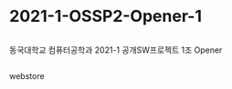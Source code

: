 # 2021-1-OSSP2-Opener-1
동국대학교 컴퓨터공학과 2021-1 공개SW프로젝트 1조 Opener

webstore


<!DOCTYPE html>

<html>

<head>
         <meta charset="utf-8">
         <title>firebase web</title> 
         <style media="screen">
                  body{                     
                  display: flex;
                  min-height: 100vh;
                  width: 100%; 
                  pading: 0;
                  margin: 0;
                  algin-items: center;
                  justify-content: center;
                  flex-direction: column;
                  }
                           
                  #uploader {
                  -webkit-appearance: none;
                  appearance: none;
                  width: 50%;
                  margin-bottom: 10px;
                  }
         </style>
</head>

<body>

<progress value="0" max="100" id="uploader">0%</progress>
<input type="file" value="upload" id"fileButton" />

<script
src="https://www.gstatic.com/firebasejs/8.5.0/firebase-analytics.js"></xcript>
<script>
         //initialize firebase
         var config = {
         apiKey: "AIzaSyBFpJ_jHiLPpl4HZckHefuj4_XJxSQTvlg",
         authDomain: "opensw-opener.firebaseapp.com",
         databaseURL: "https://opensw-opener-default-rtdb.firebaseio.com",
         storageBucket: "opensw-opener.appspot.com",
         };
         firebase.initializeApp(config)
         
         // get elements
         var uploader = document.getElementById('uploader');
         var fileButton = document.getElementById('filebutton');
         
         // listen for file selection
         fileButton.addEventListener('chane', function(e) {
         //get file
         var file = e.target.files[0];
         
         //create a storage ref
         var storageRef = firebase.storage().ref('welvi/' + file.name);
         
         //upload file
         var task = storageRef.put(file);
         
         //update progress bar
         task.on('state_changed',
                  
                  function progress(snapshot) {
                  var percentage = snapshot.bytesTransferred / snapshot.totalBytes * 100;
                  uploader.value = percentage;
                  },
                  
                  function error(err) {
                  
                  },
                  
                  function complete() {
                  
                  }
                  
         );
         });

</script>

</body>
        
</html>
